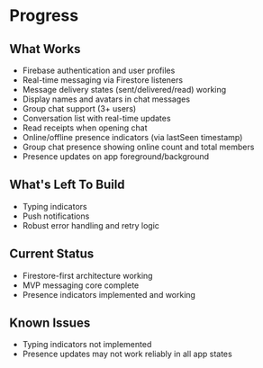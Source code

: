 # Progress

## What Works
- Firebase authentication and user profiles
- Real-time messaging via Firestore listeners
- Message delivery states (sent/delivered/read) working
- Display names and avatars in chat messages
- Group chat support (3+ users)
- Conversation list with real-time updates
- Read receipts when opening chat
- Online/offline presence indicators (via lastSeen timestamp)
- Group chat presence showing online count and total members
- Presence updates on app foreground/background

## What's Left To Build
- Typing indicators
- Push notifications
- Robust error handling and retry logic

## Current Status
- Firestore-first architecture working
- MVP messaging core complete
- Presence indicators implemented and working

## Known Issues
- Typing indicators not implemented
- Presence updates may not work reliably in all app states


